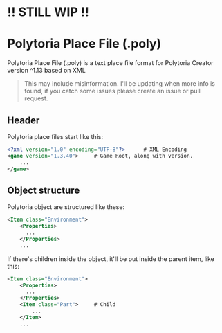 # !! STILL WIP !!


# Polytoria Place File (.poly)
Polytoria Place File (.poly) is a text place file format for Polytoria Creator version ^1.13 based on XML

> This may include misinformation. I'll be updating when more info is found, if you catch some issues please create an issue or pull request.

## Header
Polytoria place files start like this:
```xml
<?xml version="1.0" encoding="UTF-8"?>		# XML Encoding
<game version="1.3.40">		# Game Root, along with version.
	...
</game>
```

## Object structure
Polytoria object are structured like these:
```xml
<Item class="Environment">
    <Properties>
      ...
    </Properties>
    ...
```
If there's children inside the object, it'll be put inside the parent item, like this:
```xml
<Item class="Environment">
    <Properties>
      ...
    </Properties>
    <Item class="Part">		# Child
    	...
	</Item>
    ...
```
